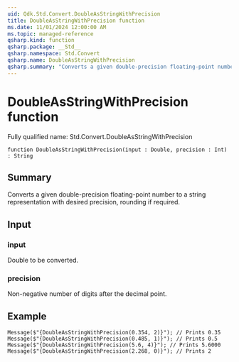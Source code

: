 ```yaml
---
uid: Qdk.Std.Convert.DoubleAsStringWithPrecision
title: DoubleAsStringWithPrecision function
ms.date: 11/01/2024 12:00:00 AM
ms.topic: managed-reference
qsharp.kind: function
qsharp.package: __Std__
qsharp.namespace: Std.Convert
qsharp.name: DoubleAsStringWithPrecision
qsharp.summary: "Converts a given double-precision floating-point number to a string representation with desired precision, rounding if required."
---
```


# DoubleAsStringWithPrecision function

Fully qualified name: Std.Convert.DoubleAsStringWithPrecision

```qsharp
function DoubleAsStringWithPrecision(input : Double, precision : Int) : String
```

## Summary
Converts a given double-precision floating-point number to a string representation with desired precision, rounding if required.

## Input
### input
Double to be converted.
### precision
Non-negative number of digits after the decimal point.

## Example
```qsharp
Message($"{DoubleAsStringWithPrecision(0.354, 2)}"); // Prints 0.35
Message($"{DoubleAsStringWithPrecision(0.485, 1)}"); // Prints 0.5
Message($"{DoubleAsStringWithPrecision(5.6, 4)}"); // Prints 5.6000
Message($"{DoubleAsStringWithPrecision(2.268, 0)}"); // Prints 2
```
